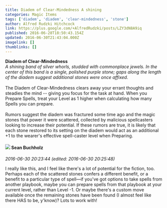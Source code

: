 ```yaml
---
title: Diadem of Clear-Mindedness A shining
categories: Magic Items
tags: ['diadem', 'diadem', 'clear-mindedness', 'stone']
author: Alfred Rudzki Hitchcock
link: https://plus.google.com/+AlfredRudzki/posts/LZY3dN8A9iq
published: 2016-06-28T18:50:43.154Z
updated: 2016-06-30T21:43:04.000Z
imagelink: []
thumblinks: []
---
```


<b>Diadem of Clear-Mindedness</b><br /><i>A shining band of silver whorls, studded with commonplace jewels. In the center of this band is a single, polished purple stone; gaps along the length of the diadem suggest additional stones were once affixed.</i><br /><br />The Diadem of Clear-Mindedness clears away your errant thoughts and steadies the mind -- giving you focus for the task at hand. When you Prepare Spells, treat your Level as 1 higher when calculating how many Spells you can prepare. <br /><br />Rumors suggest the diadem was fractured some time ago and the magic stones that power it were scattered, collected by malicious spellcasters looking to increase their potential. If these rumors are true, it is likely that each stone restored to its setting on the diadem would act as an additional +1 to the wearer&#39;s effective spell-caster level when Preparing.﻿
<div id='comment z12dc3wa1pizu1yfo22ig5s5rwyyxv2lz'>
  <h4><img src='{{site.baseurl}}//images/avatars/113718430411136274568_photo.jpg'> Sean Buchholz</h4>
      <p><cite>2016-06-30 20:23:44 (edited: 2016-06-30 20:25:48)</cite></p>
        <p>I really like this, and I feel like there&#39;s a lot of potential for the fiction, too. Perhaps each of the scattered stones confers a different benefit, or a benefit to a particular type of spell—if you&#39;ve got options to take spells from another playbook, maybe you can prepare spells from that playbook at your current level, rather than Level -1. Or maybe there&#39;s a custom move available once the remaining stones have been found (I almost feel like there HAS to be, y&#39;know)? Lots to work with!</p>
</div>
        